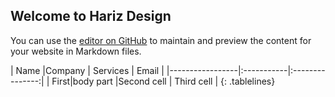 ## Welcome to Hariz Design

You can use the [editor on GitHub](https://github.com/Hariz-Design-Team/Hariz-Design-Freelancers/edit/gh-pages/index.md) to maintain and preview the content for your website in Markdown files.


| Name |Company   | Services   | Email           |
|-----------------|:-----------|:---------------:|
| First|body part |Second cell | Third cell      |
{: .tablelines}
